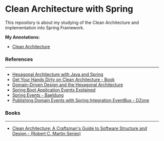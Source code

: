 # Clean Architecture with Spring

This repository is about my studying of the Clean Architecture and implementation into Spring Framework.   

**My Annotations:**

- [Clean Architecture](documentation/README.md)


### References
--------------

- [Hexagonal Architecture with Java and Spring](https://reflectoring.io/spring-hexagonal/)
- [Get Your Hands Dirty on Clean Architecture - Book](https://reflectoring.io/book/)
- [Domain-Driven Design and the Hexagonal Architecture](https://vaadin.com/learn/tutorials/ddd/ddd_and_hexagonal)
- [Spring Boot Application Events Explained](https://reflectoring.io/spring-boot-application-events-explained/)
- [Spring Events - Baeldung](https://www.baeldung.com/spring-events)
- [Publishing Domain Events with Spring Integration EventBus - DZone](https://dzone.com/articles/publishing-domain-events-with-spring-integration-e)


### Books
---------

- [Clean Architecture: A Craftsman's Guide to Software Structure and Design - (Robert C. Martin Series)](https://www.amazon.com/Clean-Architecture-Craftsmans-Software-Structure/dp/0134494164)



